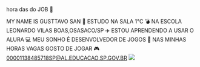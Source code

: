  hora das do JOB 🤕

MY NAME IS GUSTTAVO SAN 👼
ESTUDO NA SALA 1°C 💣
NA ESCOLA LEONARDO VILAS BOAS,OSASACO/SP ✈️
ESTOU APRENDENDO A USAR O ALURA 💻
MEU SONHO É DESENVOLVEDOR DE JOGOS 💼
NAS MINHAS HORAS VAGAS GOSTO DE JOGAR 🎮
00001138485718SP@AL.EDUCACAO.SP.GOV.BR
![](https://media1.tenor.com/m/JTHhHWfgXCMAAAAd/ocastrin.gif)
